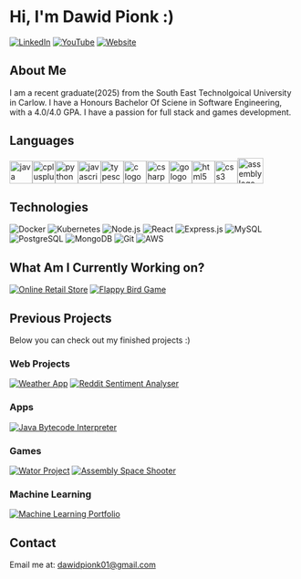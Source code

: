 # Hi, I'm Dawid Pionk :)

[![LinkedIn](https://img.shields.io/badge/LinkedIn-0077B5?style=for-the-badge&logo=linkedin&logoColor=white)](https://www.linkedin.com/in/dawid-pionk)
[![YouTube](https://img.shields.io/badge/YouTube-FF0000?style=for-the-badge&logo=youtube&logoColor=white)](https://www.youtube.com/@dawidpionk6019)
[![Website](https://img.shields.io/badge/Website-1DA1F2?style=for-the-badge&logo=twitter&logoColor=white)](https://DawidPionk.com)
## About Me
I am a recent graduate(2025) from the South East Technolgoical University in Carlow. I have a Honours Bachelor Of Sciene in Software Engineering, with a 4.0/4.0 GPA. I have a passion for full stack and games development.

## Languages
<img src="https://cdn.jsdelivr.net/gh/devicons/devicon/icons/java/java-original.svg" height="40" alt="java logo"  /><img src="https://cdn.jsdelivr.net/gh/devicons/devicon/icons/cplusplus/cplusplus-original.svg" height="40" alt="cplusplus logo"  /><img src="https://cdn.jsdelivr.net/gh/devicons/devicon/icons/python/python-original.svg" height="40" alt="python logo"  /><img src="https://cdn.jsdelivr.net/gh/devicons/devicon/icons/javascript/javascript-original.svg" height="40" alt="javascript logo"  /><img src="https://cdn.jsdelivr.net/gh/devicons/devicon/icons/typescript/typescript-original.svg" height="40" alt="typescript logo"  /><img src="https://cdn.jsdelivr.net/gh/devicons/devicon/icons/c/c-original.svg" height="40" alt="c logo"  /><img src="https://cdn.jsdelivr.net/gh/devicons/devicon/icons/csharp/csharp-original.svg" height="40" alt="csharp logo"  /><img src="https://cdn.jsdelivr.net/gh/devicons/devicon/icons/go/go-original.svg" height="40" alt="go logo"  /><img src="https://cdn.jsdelivr.net/gh/devicons/devicon/icons/html5/html5-original.svg" height="40" alt="html5 logo"  /><img src="https://cdn.jsdelivr.net/gh/devicons/devicon/icons/css3/css3-original.svg" height="40" alt="css3 logo"  /><img src="https://user-images.githubusercontent.com/103866722/177873824-ac727cae-29d5-406d-87de-93bb2bf21f02.png" height="45" alt="assembly logo"  />

## Technologies
![Docker](https://img.shields.io/badge/Docker-2496ED?style=for-the-badge&logo=docker&logoColor=white)
![Kubernetes](https://img.shields.io/badge/Kubernetes-326CE5?style=for-the-badge&logo=kubernetes&logoColor=white)
![Node.js](https://img.shields.io/badge/Node.js-43853D?style=for-the-badge&logo=node.js&logoColor=white)
![React](https://img.shields.io/badge/React-20232A?style=for-the-badge&logo=react&logoColor=61DAFB)
![Express.js](https://img.shields.io/badge/Express.js-404D59?style=for-the-badge)
![MySQL](https://img.shields.io/badge/MySQL-00000F?style=for-the-badge&logo=mysql&logoColor=white)
![PostgreSQL](https://img.shields.io/badge/PostgreSQL-316192?style=for-the-badge&logo=postgresql&logoColor=white)
![MongoDB](https://img.shields.io/badge/MongoDB-4EA94B?style=for-the-badge&logo=mongodb&logoColor=white)
![Git](https://img.shields.io/badge/Git-F05032?style=for-the-badge&logo=git&logoColor=white)
![AWS](https://img.shields.io/badge/Amazon_AWS-232F3E?style=for-the-badge&logo=amazon-aws&logoColor=white)

## What Am I Currently Working on?
[![Online Retail Store](https://img.shields.io/badge/Online%20Retail%20Store-blue?style=for-the-badge)](https://github.com/DawidP2001/Online-Retail-Store)
[![Flappy Bird Game](https://img.shields.io/badge/Flappy_Bird_Game-blue?style=for-the-badge&logo=amazon-aws&logoColor=white)](https://github.com/DawidP2001/Floppy-Bird)

## Previous Projects
Below you can check out my finished projects :)

### Web Projects
[![Weather App](https://img.shields.io/badge/Weather_App-blue?style=for-the-badge)](https://github.com/DawidP2001/Weather-App)
[![Reddit Sentiment Analyser](https://img.shields.io/badge/Reddit_Sentiment_Analyser-blue?style=for-the-badge)](https://github.com/DawidP2001/Reddit-Sentiment-Analyser)

### Apps
[![Java Bytecode Interpreter](https://img.shields.io/badge/Java_Bytecode_Interpreter-blue?style=for-the-badge)](https://github.com/DawidP2001/Java-Bytecode-Interpreter)

### Games
[![Wator Project](https://img.shields.io/badge/Wator_Simulation-blue?style=for-the-badge)](https://github.com/DawidP2001/WatorProject)
[![Assembly Space Shooter](https://img.shields.io/badge/Assembly_Space_Shooter-blue?style=for-the-badge)](https://github.com/DawidP2001/Assembly-Space-Shooter)

### Machine Learning
[![Machine Learning Portfolio](https://img.shields.io/badge/Machine_Learning_Portfolio-blue?style=for-the-badge)](https://github.com/DawidP2001/MLPortfolio)

## Contact
Email me at: dawidpionk01@gmail.com